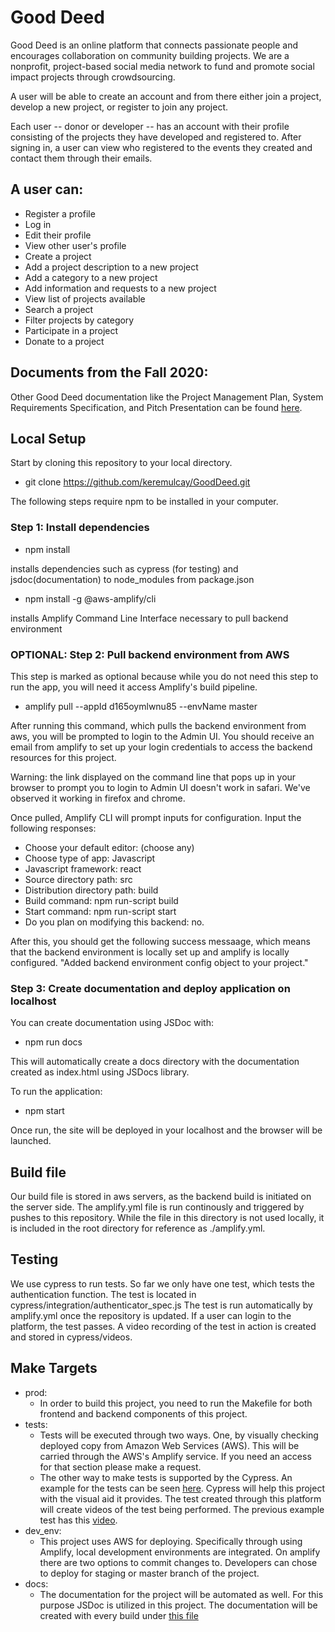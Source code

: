 # Good Deed
Good Deed is an online platform that connects passionate people and encourages collaboration on community building projects. We are a nonprofit, project-based social media network to fund and promote social impact projects through crowdsourcing. 

A user will be able to create an account and from there either join a project, develop a new project, or register to join any project.

Each user -- donor or developer -- has an account with their profile consisting of the projects they have developed and registered to. After signing in, a user can view who registered to the events they created and contact them through their emails. 

## A user can:
- Register a profile
- Log in
- Edit their profile
- View other user's profile
- Create a project
- Add a project description to a new project
- Add a category to a new project
- Add information and requests to a new project
- View list of projects available
- Search a project
- Filter projects by category
- Participate in a project
- Donate to a project

## Documents from the Fall 2020:
Other Good Deed documentation like the Project Management Plan, System Requirements Specification, and Pitch Presentation can be found [here](https://github.com/timurgordon/good-deed-web/tree/master/project-documents).

## Local Setup
 
Start by cloning this repository to your local directory.
- git clone https://github.com/keremulcay/GoodDeed.git

The following steps require npm to be installed in your computer.

### Step 1: Install dependencies

- npm install 

installs dependencies such as cypress (for testing) and jsdoc(documentation) to node_modules from package.json

- npm install -g @aws-amplify/cli

installs Amplify Command Line Interface necessary to pull backend environment

### OPTIONAL: Step 2: Pull backend environment from AWS
This step is marked as optional because while you do not need this step to run the app, you will need it access Amplify's build pipeline.
- amplify pull --appId d165oymlwnu85 --envName master

After running this command, which pulls the backend environment from aws, you will be prompted to login to the Admin UI.
You should receive an email from amplify to set up your login credentials to access the backend resources for this project.

Warning: the link displayed on the command line that pops up in your browser to prompt you to login to Admin UI doesn't work in safari.
We've observed it working in firefox and chrome. 

Once pulled, Amplify CLI will prompt inputs for configuration. Input the following responses:

- Choose your default editor: (choose any)
- Choose type of app: Javascript
- Javascript framework: react
- Source directory path: src
- Distribution directory path: build
- Build command: npm run-script build
- Start command: npm run-script start
- Do you plan on modifying this backend: no.

After this, you should get the following success messaage, which means that the backend environment is locally set up and amplify is locally configured.
"Added backend environment config object to your project."

### Step 3: Create documentation and deploy application on localhost
You can create documentation using JSDoc with:
- npm run docs

This will automatically create a docs directory with the documentation created as index.html using JSDocs library.

To run the application:
- npm start

Once run, the site will be deployed in your localhost and the browser will be launched.

## Build file
Our build file is stored in aws servers, as the backend build is initiated on the server side. The amplify.yml file is run continously and triggered by pushes to this repository. While the file in this directory is not used locally, it is included in the root directory for reference as ./amplify.yml.

## Testing
We use cypress to run tests. So far we only have one test, which tests the authentication function. The test is located in cypress/integration/authenticator_spec.js
The test is run automatically by amplify.yml once the repository is updated. If a user can login to the platform, the test passes. A video recording of the test in action is created and stored in cypress/videos.

## Make Targets

- prod:
  - In order to build this project, you need to run the Makefile for both frontend and backend components of this project.  
- tests: 
  - Tests  will be executed through two ways. One, by visually checking deployed copy from Amazon Web Services (AWS). This will be carried through the AWS's Amplify service.                                                        If you need an access for that section please make a request. 
  - The other way to make tests is supported by the Cypress. An example for the tests can be seen [here](https://github.com/timurgordon/good-deed-web/blob/master/cypress/integration/authenticator_spec.js). Cypress will help this project with the visual aid it provides. The test created through this platform will create videos of the test being performed. The previous example test has this [video](https://github.com/timurgordon/good-deed-web/blob/master/cypress/videos/authenticator_spec.js.mp4). 
- dev_env:
  - This project uses AWS for deploying. Specifically through using Amplify, local development environments are integrated. On amplify there are two options to commit changes  to. Developers can chose to deploy for staging or master branch of the project. 
- docs:
  - The documentation for the project will be automated as well. For this purpose JSDoc is utilized in this project. The documentation will be created with every build under [this file](https://github.com/timurgordon/good-deed-web/blob/master/docs/index.html)

